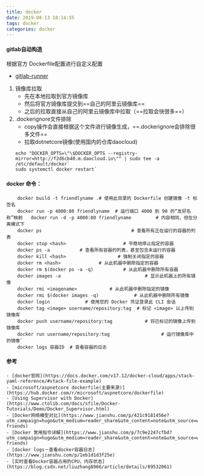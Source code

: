 ```yaml
---
title: docker
date: 2019-08-13 18:14:55
tags: docker
categories: docker
---
```


#### gitlab自动构造
根据官方 Dockerfile配置进行自定义配置
- [gitlab-runner](https://hub.docker.com/r/gitlab/gitlab-runner) 
1. 镜像库拉取
    - 先在本地拉取到官方镜像库
    - 然后将官方镜像库提交到==自己的阿里云镜像库==
    - 之后的拉取直接从自己的阿里云镜像库中拉取（==拉取会快很多==）
2. .dockerignore文件排除
    - copy操作会直接根据这个文件进行镜像生成，==.dockerignore会排除很多文件==
    - 拉取dotnetcore镜像(使用国内的仓库daocloud)
    ```
    echo "DOCKER_OPTS=\"\$DOCKER_OPTS --registry-mirror=http://f2d6cb40.m.daocloud.io\"" | sudo tee -a /etc/default/docker`   
    sudo systemctl docker restart`
    ```

#### docker 命令：
```
    docker build -t friendlyname .# 使用此目录的 Dockerfile 创建镜像 -t 标签名    
    docker run -p 4000:80 friendlyname  # 运行端口 4000 到 90 的“友好名称”映射   docker run -d -p 4000:80 friendlyname         # 内容相同，但在分离模式下    
    docker ps                                 # 查看所有正在运行的容器的列表   
    docker stop <hash>                     # 平稳地停止指定的容器   
    docker ps -a           # 查看所有容器的列表，甚至包含未运行的容器   
    docker kill <hash>                   # 强制关闭指定的容器   
    docker rm <hash>              # 从此机器中删除指定的容器   
    docker rm $(docker ps -a -q)           # 从此机器中删除所有容器   
    docker images -a                               # 显示此机器上的所有镜像  
    docker rmi <imagename>            # 从此机器中删除指定的镜像   
    docker rmi $(docker images -q)             # 从此机器中删除所有镜像   
    docker login             # 使用您的 Docker 凭证登录此 CLI 会话   
    docker tag <image> username/repository:tag  # 标记 <image> 以上传到镜像库   
    docker push username/repository:tag            # 将已标记的镜像上传到镜像库    
    docker run username/repository:tag                   # 运行镜像库中的镜像` 
    docker logs 容器ID  # 查看容器的日志
```


#### 参考
    - [docker官网](https://docs.docker.com/v17.12/docker-cloud/apps/stack-yaml-reference/#stack-file-example)
    - [microsoft/aspnetcore dockerfile(主要来源)](https://hub.docker.com/r/microsoft/aspnetcore/dockerfile)
    - [Using Supervisor with Docker](https://www.ctolib.com/docs/sfile/Docker-Tutorials/Demo/Docker_Supervisor.html)
    - [Docker网络模型对比](https://www.jianshu.com/p/421c9181456e?utm_campaign=hugo&utm_medium=reader_share&utm_content=note&utm_source=weixin-friends)
    - [Docker 常用指令详解](https://www.jianshu.com/p/7c9e2247cfbd?utm_campaign=hugo&utm_medium=reader_share&utm_content=note&utm_source=weixin-friends)
    - [docker logs－查看docker容器日志](https://www.jianshu.com/p/1eb1d1d3f25e)
    - [实时查看Docker容器占用的CPU，内存状态](https://blog.csdn.net/liuzhang6966/article/details/89532061)